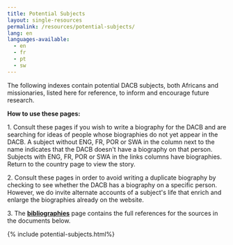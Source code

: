 ```yaml
---
title: Potential Subjects
layout: single-resources
permalink: /resources/potential-subjects/
lang: en
languages-available:                         
  - en
  - fr
  - pt
  - sw
---
```

The following indexes contain potential DACB subjects, both Africans and missionaries, listed here for reference, to inform and encourage future research.  

**How to use these pages:**  

1\. Consult these pages if you wish to write a biography for the DACB and are searching for ideas of people whose biographies do not yet appear in the DACB. A subject without ENG, FR, POR or SWA in the column next to the name indicates that the DACB doesn't have a biography on that person. Subjects with ENG, FR, POR or SWA in the links columns have biographies. Return to the country page to view the story.   

2\. Consult these pages in order to avoid writing a duplicate biography by checking to see whether the DACB has a biography on a specific person. However, we do invite alternate accounts of a subject's life that enrich and enlarge the biographies already on the website.  

3\. The [**bibliographies**]({{site.url}}/resources/bibliographies/) page contains the full references for the sources in the documents below.

{% include potential-subjects.html%}
